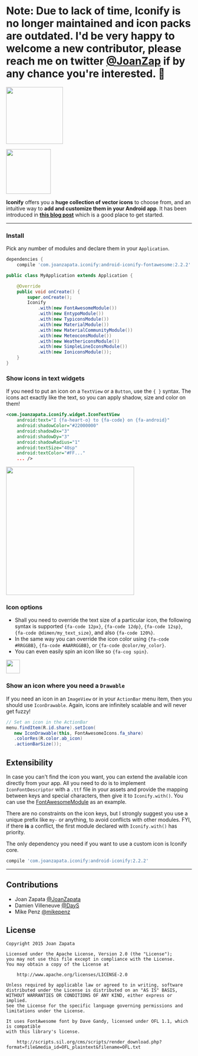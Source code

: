# Note: Due to lack of time, Iconify is no longer maintained and icon packs are outdated. I'd be very happy to welcome a new contributor, please reach me on twitter [@JoanZap](https://twitter.com/joanzap) if by any chance you're interested. 🙂

<img src="graphics/logo.jpg" height="154" align="center">

[<img src="https://play.google.com/intl/en_us/badges/images/generic/en-play-badge.png" width="121">](https://play.google.com/store/apps/details?id=com.joanzapata.android.icons.sample)

**Iconify** offers you a **huge collection of vector icons** to choose from, and an intuitive way to **add and customize them in your Android app**. It has been introduced in [**this blog post**](http://blog.joanzapata.com/iconify-just-got-a-lot-better/) which is a good place to get started. 

-----

### Install

Pick any number of modules and declare them in your `Application`.

```gradle
dependencies {
    compile 'com.joanzapata.iconify:android-iconify-fontawesome:2.2.2' // (v4.5)
```

```java
public class MyApplication extends Application {

    @Override
    public void onCreate() {
        super.onCreate();
        Iconify
            .with(new FontAwesomeModule())
            .with(new EntypoModule())
            .with(new TypiconsModule())
            .with(new MaterialModule())
            .with(new MaterialCommunityModule())
            .with(new MeteoconsModule())
            .with(new WeathericonsModule())
            .with(new SimpleLineIconsModule())
            .with(new IoniconsModule());
    }
}
```

### Show icons in text widgets

If you need to put an icon on a ```TextView``` or a ```Button```, use the ```{ }``` syntax. The icons act exactly like the text, so you can apply shadow, size and color on them!

```xml
<com.joanzapata.iconify.widget.IconTextView
    android:text="I {fa-heart-o} to {fa-code} on {fa-android}"
    android:shadowColor="#22000000"
    android:shadowDx="3"
    android:shadowDy="3"
    android:shadowRadius="1"
    android:textSize="40sp"
    android:textColor="#FF..."
    ... />
```

<img src="graphics/androids.png" height="347">

### Icon options

* Shall you need to override the text size of a particular icon, the following syntax is supported `{fa-code 12px}`, `{fa-code 12dp}`, `{fa-code 12sp}`, `{fa-code @dimen/my_text_size}`, and also `{fa-code 120%}`.
* In the same way you can override the icon color using `{fa-code #RRGGBB}`, `{fa-code #AARRGGBB}`, or `{fa-code @color/my_color}`.
* You can even easily spin an icon like so `{fa-cog spin}`.

<img src="graphics/spinning.gif" height="37">

### Show an icon where you need a `Drawable`

If you need an icon in an ```ImageView``` or in your ```ActionBar``` menu item, then you should use ```IconDrawable```. Again, icons are infinitely scalable and will never get fuzzy!

```java
// Set an icon in the ActionBar
menu.findItem(R.id.share).setIcon(
   new IconDrawable(this, FontAwesomeIcons.fa_share)
   .colorRes(R.color.ab_icon)
   .actionBarSize());
```

## Extensibility

In case you can't find the icon you want, you can extend the available icon directly from your app. All you need to do is to implement `IconFontDescriptor` with a `.ttf` file in your assets and provide the mapping between keys and special characters, then give it to `Iconify.with()`. You can use the  [FontAwesomeModule](https://github.com/JoanZapata/android-iconify/blob/master/android-iconify-fontawesome/src/main/java/com/joanzapata/iconify/fonts/FontAwesomeModule.java) as an example.

There are no constraints on the icon keys, but I strongly suggest you use a unique prefix like `my-` or anything, to avoid conflicts with other modules. FYI, if there **is** a conflict, the first module declared with `Iconify.with()` has priority.

The only dependency you need if you want to use a custom icon is Iconify core.

```gradle
compile 'com.joanzapata.iconify:android-iconify:2.2.2'
```

-----

## Contributions

* Joan Zapata [@JoanZapata](https://github.com/JoanZapata)
* Damien Villeneuve [@DayS](https://github.com/DayS)
* Mike Penz [@mikepenz](https://github.com/mikepenz)

## License

```
Copyright 2015 Joan Zapata

Licensed under the Apache License, Version 2.0 (the "License");
you may not use this file except in compliance with the License.
You may obtain a copy of the License at

    http://www.apache.org/licenses/LICENSE-2.0

Unless required by applicable law or agreed to in writing, software
distributed under the License is distributed on an "AS IS" BASIS,
WITHOUT WARRANTIES OR CONDITIONS OF ANY KIND, either express or implied.
See the License for the specific language governing permissions and
limitations under the License.

It uses FontAwesome font by Dave Gandy, licensed under OFL 1.1, which is compatible
with this library's license.

    http://scripts.sil.org/cms/scripts/render_download.php?format=file&media_id=OFL_plaintext&filename=OFL.txt
    
```
